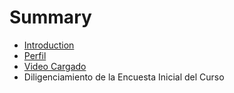 # Summary

* [Introduction](README.md)
* [Perfil](chapter1.md)
* [Video Cargado](video_cargado.md)
* Diligenciamiento de la Encuesta Inicial del Curso

